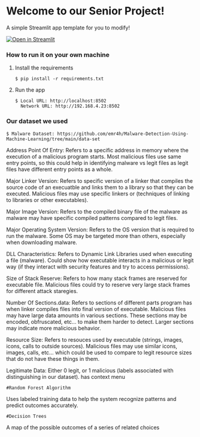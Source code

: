 # Welcome to our Senior Project!

A simple Streamlit app template for you to modify!

[![Open in Streamlit](https://static.streamlit.io/badges/streamlit_badge_black_white.svg)](https://blank-app-template.streamlit.app/)

### How to run it on your own machine

1. Install the requirements

   ```
   $ pip install -r requirements.txt
   ```

2. Run the app

   ```
   $ Local URL: http://localhost:8502
     Network URL: http://192.168.4.23:8502
   ```

### Our dataset we used
   ```
   $ Malware Dataset: https://github.com/emr4h/Malware-Detection-Using-Machine-Learning/tree/main/data-set 
   ```
   Address Point Of Entry: Refers to a specific address in memory where the execution of a malicious program starts. Most malicious files use same    entry points, so this could help in identifying malware vs legit files as legit files have different entry points as a whole.
 
Major Linker Version: Refers to specific version of a linker that compiles the source code of an execuatble and links them to a library so that they can be executed. Malicious files may use specific linkers or (techniques of linking to libraries or other executables).
 
Major Image Version: Refers to the compiled binary file of the malware as malware may have specific compiled patterns compared to legit files.
 
Major Operating System Version: Refers to the OS version that is required to run the malware. Some OS may be targeted more than others, especially when downloading malware.
 
DLL Characteristics: Refers to Dynamic Link Libraries used when executing a file (malware). Could show how executable interacts in a malicious or legit way (if they interact with security features and try to access permissions).
 
Size of Stack Reserve: Refers to how many stack frames are reserved for executable file. Malicious files could try to reserve very large stack frames for different attack staregies.
 
Number Of Sections.data: Refers to sections of different parts program has when linker compiles files into final version of executable. Malicious files may have large data amounts in various sections. These sections may be encoded, obfruscated, etc... to make them harder to detect. Larger sections may indicate more malicious behavior.
 
Resource Size: Refers to resouces used by executable (strings, images, icons, calls to outside sources). Malicious files may use similar icons, images, calls, etc... which could be used to compare to legit resource sizes that do not have these things in them.
 
Legitimate Data: Either 0 legit, or 1 malicious (labels associated with distinguishing in our dataset).
has context menu

```
#Random Forest Algorithm
```
Uses labeled training data to help the system recognize patterns and predict outcomes accurately.
```
#Decision Trees
```
A map of the possible outcomes of a series of related choices



